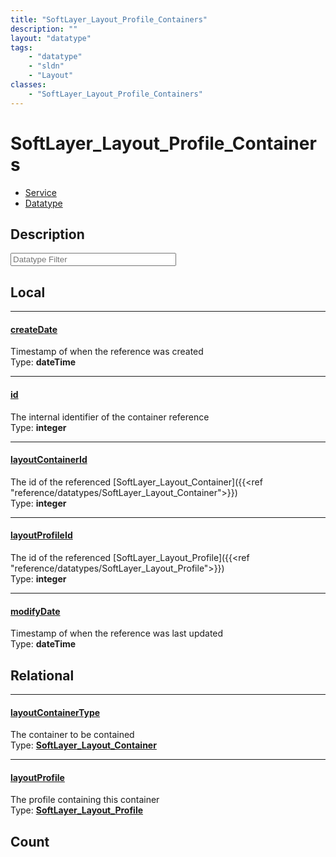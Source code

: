 ```yaml
---
title: "SoftLayer_Layout_Profile_Containers"
description: ""
layout: "datatype"
tags:
    - "datatype"
    - "sldn"
    - "Layout"
classes:
    - "SoftLayer_Layout_Profile_Containers"
---
```


# SoftLayer_Layout_Profile_Containers
<div id='service-datatype'>
    <ul id='sldn-reference-tabs'>
    <li id='service'> <a href='/reference/services/SoftLayer_Layout_Profile_Containers' >Service</a></li>    <li id='datatype'> <a href='/reference/datatypes/SoftLayer_Layout_Profile_Containers' >Datatype</a></li>
    </ul>
</div>

## Description 






<!-- Filer BEGIN -->
<div class="view-filters">
        <div class="clearfix">
            <div class="search-input-box">
                <input placeholder="Datatype Filter" onkeyup="titleSearch(inputId='prop-input', divId='properties', elementClass='prop-row')" 
                    type="text" id="prop-input" value="" size="30" maxlength="128" class="form-text">
            </div>
        </div>
</div>
<!-- Filer END -->

<div id="properties" class="content">
<div id="localProperties" class="prop-content" >

## Local
<div class="prop-row">

-----
[createDate]: #createdate
#### [createDate]
Timestamp of when the reference was created  
<span class="type-label">Type: </span>**dateTime**


</div>
<div class="prop-row">

-----
[id]: #id
#### [id]
The internal identifier of the container reference  
<span class="type-label">Type: </span>**integer**


</div>
<div class="prop-row">

-----
[layoutContainerId]: #layoutcontainerid
#### [layoutContainerId]
The id of the referenced [SoftLayer_Layout_Container]({{<ref "reference/datatypes/SoftLayer_Layout_Container">}})  
<span class="type-label">Type: </span>**integer**


</div>
<div class="prop-row">

-----
[layoutProfileId]: #layoutprofileid
#### [layoutProfileId]
The id of the referenced [SoftLayer_Layout_Profile]({{<ref "reference/datatypes/SoftLayer_Layout_Profile">}})  
<span class="type-label">Type: </span>**integer**


</div>
<div class="prop-row">

-----
[modifyDate]: #modifydate
#### [modifyDate]
Timestamp of when the reference was last updated  
<span class="type-label">Type: </span>**dateTime**


</div>
</div>
<!-- LOCAL PROPERTY END -->

<div id="relationalProperties"  class="prop-content" >

## Relational
<div class="prop-row">

-----
[layoutContainerType]: #layoutcontainertype
#### [layoutContainerType]
The container to be contained  
<span class="type-label">Type: </span>**<a href='/reference/datatypes/SoftLayer_Layout_Container'>SoftLayer_Layout_Container </a>**


</div>
<div class="prop-row">

-----
[layoutProfile]: #layoutprofile
#### [layoutProfile]
The profile containing this container  
<span class="type-label">Type: </span>**<a href='/reference/datatypes/SoftLayer_Layout_Profile'>SoftLayer_Layout_Profile </a>**


</div>

## Count
</div>


